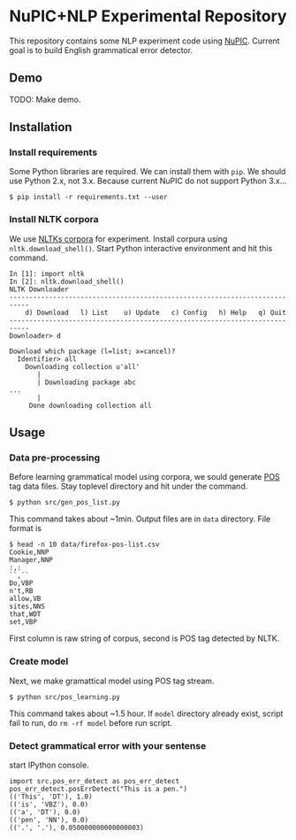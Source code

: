 # NuPIC+NLP Experimental Repository

This repository contains some NLP experiment code using [NuPIC](git@github.com:numenta/nupic.git). Current goal is to build English grammatical error detector.

## Demo

TODO: Make demo.

## Installation

### Install requirements

Some Python libraries are required. We can install them with `pip`. 
We should use Python 2.x, not 3.x. Because current NuPIC do not support Python 3.x...

```
$ pip install -r requirements.txt --user
```

### Install NLTK corpora

We use [NLTKs corpora](http://www.nltk.org/book/ch02.html) for experiment. Install corpura using `nltk.download_shell()`. Start Python interactive environment and hit this command.

```
In [1]: import nltk   
In [2]: nltk.download_shell()
NLTK Downloader
---------------------------------------------------------------------------
    d) Download   l) List    u) Update   c) Config   h) Help   q) Quit
---------------------------------------------------------------------------
Downloader> d

Download which package (l=list; x=cancel)?
  Identifier> all
    Downloading collection u'all'
       | 
       | Downloading package abc
...
       | 
     Done downloading collection all
```

## Usage

### Data pre-processing

Before learning grammatical model using corpora, we sould generate [POS](https://en.wikipedia.org/wiki/Part_of_speech) tag data files. Stay toplevel directory and hit under the command.

```
$ python src/gen_pos_list.py
```

This command takes about ~1min. Output files are in `data` directory. File format is

```
$ head -n 10 data/firefox-pos-list.csv 
Cookie,NNP
Manager,NNP
:,:
``,``
Do,VBP
n't,RB
allow,VB
sites,NNS
that,WDT
set,VBP
```

First column is raw string of corpus, second is POS tag detected by NLTK.


### Create model

Next, we make gramattical model using POS tag stream.

```
$ python src/pos_learning.py
```

This command takes about ~1.5 hour. If `model` directory already exist,
script fail to run, do `rm -rf model` before run script.


### Detect grammatical error with your sentense

start IPython console.

```
import src.pos_err_detect as pos_err_detect
pos_err_detect.posErrDetect("This is a pen.")
(('This', 'DT'), 1.0)
(('is', 'VBZ'), 0.0)
(('a', 'DT'), 0.0)
(('pen', 'NN'), 0.0)
(('.', '.'), 0.050000000000000003)
```
